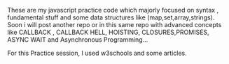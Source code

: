 These are my javascript practice code which majorly focused on syntax , fundamental stuff and some data structures like
(map,set,array,strings).
Soon i will post another repo or in this same repo with advanced concepts like CALLBACK , CALLBACK HELL, HOISTING, CLOSURES,PROMISES, ASYNC WAIT
and Asynchronous Programming...

For this Practice session, I used w3schools and some articles.
